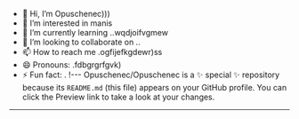 - 👋 Hi, I’m Opuschenec)))
- 👀 I’m interested in manis
- 🌱 I’m currently learning ..wqdjoifvgmew
- 💞️ I’m looking to collaborate on ..
- 📫 How to reach me .ogfijefkgdewr)ss
- 😄 Pronouns: .fdbgrgrfgvk)
- ⚡ Fun fact: .
!---
Opuschenec/Opuschenec is a ✨ special ✨ repository because its `README.md` (this file) appears on your GitHub profile.
You can click the Preview link to take a look at your changes.
---
